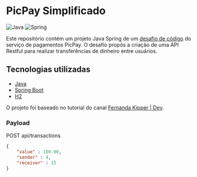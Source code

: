 # PicPay Simplificado

![Java](https://img.shields.io/badge/java-%23ED8B00.svg?style=for-the-badge&logo=openjdk&logoColor=white)
![Spring](https://img.shields.io/badge/spring-%236DB33F.svg?style=for-the-badge&logo=spring&logoColor=white)

Este repositório contém um projeto Java Spring de um [desafio de código](https://github.com/PicPay/picpay-desafio-backend) do serviço de pagamentos PicPay. O desafio propôs a criação de uma API Restful para realizar transferências de dinheiro entre usuários.

## Tecnologias utilizadas

* [Java](https://www.java.com/)
* [Spring Boot](https://spring.io/projects/spring-boot)
* [H2](https://www.h2database.com/)

O projeto foi baseado no tutorial do canal [Fernanda Kipper | Dev](https://youtu.be/QXunBiLq2SM).

### Payload

POST api/transactions

```json
{
    "value" : 100.00,
    "sender" : 4,
    "receiver" : 15
}
```
